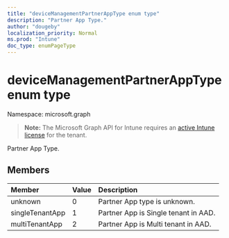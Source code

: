 ```yaml
---
title: "deviceManagementPartnerAppType enum type"
description: "Partner App Type."
author: "dougeby"
localization_priority: Normal
ms.prod: "Intune"
doc_type: enumPageType
---
```


# deviceManagementPartnerAppType enum type

Namespace: microsoft.graph

> **Note:** The Microsoft Graph API for Intune requires an [active Intune license](https://go.microsoft.com/fwlink/?linkid=839381) for the tenant.

Partner App Type.

## Members
|Member|Value|Description|
|:---|:---|:---|
|unknown|0|Partner App type is unknown.|
|singleTenantApp|1|Partner App is Single tenant in AAD.|
|multiTenantApp|2|Partner App is Multi tenant in AAD.|







